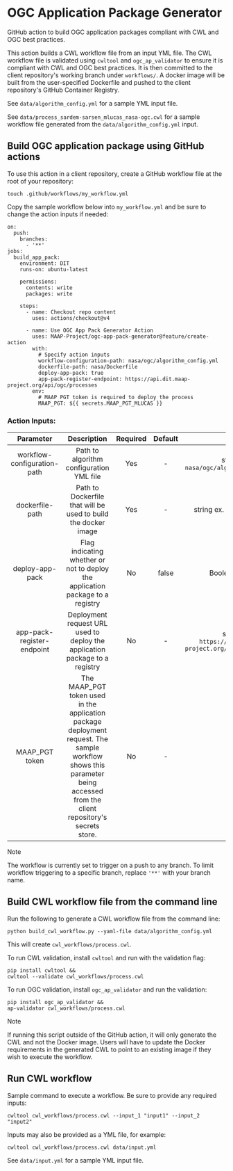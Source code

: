 # OGC Application Package Generator
GitHub action to build OGC application packages compliant with CWL and OGC best practices.

This action builds a CWL workflow file from an input YML file. The CWL workflow file is validated using `cwltool` and `ogc_ap_validator` to ensure it is compliant with CWL and OGC best practices. It is then committed to the client repository's working branch under `workflows/`. A docker image will be built from the user-specified Dockerfile and pushed to the client repository's GitHub Container Registry.

See `data/algorithm_config.yml` for a sample YML input file.

See `data/process_sardem-sarsen_mlucas_nasa-ogc.cwl` for a sample workflow file generated from the `data/algorithm_config.yml` input.

## Build OGC application package using GitHub actions

To use this action in a client repository, create a GitHub workflow file at the root of your repository:

`touch .github/workflows/my_workflow.yml`

Copy the sample workflow below into `my_workflow.yml` and be sure to change the action inputs if needed:

```
on:
  push:
    branches:
      - '**'
jobs:
  build_app_pack:
    environment: DIT
    runs-on: ubuntu-latest

    permissions:
      contents: write
      packages: write

    steps:
      - name: Checkout repo content
        uses: actions/checkout@v4

      - name: Use OGC App Pack Generator Action
        uses: MAAP-Project/ogc-app-pack-generator@feature/create-action
        with:
          # Specify action inputs
          workflow-configuration-path: nasa/ogc/algorithm_config.yml
          dockerfile-path: nasa/Dockerfile
          deploy-app-pack: true
          app-pack-register-endpoint: https://api.dit.maap-project.org/api/ogc/processes
        env:
          # MAAP PGT token is required to deploy the process
          MAAP_PGT: ${{ secrets.MAAP_PGT_MLUCAS }}
```

### Action Inputs:

| Parameter        | Description           | Required | Default | Type  |
|:-------------:|:---------------------:|:-----:|:-----:|:-----:|
| workflow-configuration-path      | Path to algorithm configuration YML file | Yes | - | string ex. `nasa/ogc/algorithm_config.yml` |
| dockerfile-path | Path to Dockerfile that will be used to build the docker image | Yes | - | string ex. `nasa/Dockerfile`
| deploy-app-pack | Flag indicating whether or not to deploy the application package to a registry | No | false | Boolean ex. `true`|
| app-pack-register-endpoint | Deployment request URL used to deploy the application package to a registry | No | - | string ex `https://api.dit.maap-project.org/api/ogc/processes`|
| MAAP_PGT token | The MAAP_PGT token used in the application package deployment request. The sample workflow shows this parameter being accessed from the client repository's secrets store. | No | - | string

> [!NOTE]
> The workflow is currently set to trigger on a push to any branch. To limit workflow triggering to a specific branch, replace `'**'` with your branch name.

## Build CWL workflow file from the command line
Run the following to generate a CWL workflow file from the command line:

`python build_cwl_workflow.py --yaml-file data/algorithm_config.yml`

This will create `cwl_workflows/process.cwl`.

To run CWL validation, install `cwltool` and run with the validation flag:
```
pip install cwltool &&
cwltool --validate cwl_workflows/process.cwl
```

To run OGC validation, install `ogc_ap_validator` and run the validation:
```
pip install ogc_ap_validator &&
ap-validator cwl_workflows/process.cwl
```

> [!NOTE]
> If running this script outside of the GitHub action, it will only generate the CWL and not the Docker image. Users will have to update the Docker requirements in the generated CWL to point to an existing image if they wish to execute the workflow.

## Run CWL workflow
Sample command to execute a workflow. Be sure to provide any required inputs:

`cwltool cwl_workflows/process.cwl --input_1 "input1" --input_2 "input2"`

Inputs may also be provided as a YML file, for example:

`cwltool cwl_workflows/process.cwl data/input.yml`

See `data/input.yml` for a sample YML input file.

